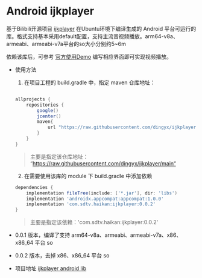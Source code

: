 # Android ijkplayer

基于Bilibili开源项目 [ijkplayer](https://github.com/bilibili/ijkplayer) 在Ubuntu环境下编译生成的 Android 平台可运行的库。格式支持基本采用default配置，支持主流音视频播放。arm64-v8a、armeabi、armeabi-v7a平台的so大小分别约5~6m

依赖该库后，可参考 [官方使用Demo](https://github.com/bilibili/ijkplayer/tree/master/android/ijkplayer/ijkplayer-example) 编写相应界面即可实现视频播放。



* 使用方法

  1. 在项目工程的 build.gradle 中，指定 maven 仓库地址：

   ```groovy

   allprojects {
       repositories {
           google()
           jcenter()
           maven{
               url "https://raw.githubusercontent.com/dingyx/ijkplayer/main"
           }
       }
   }
   ```

     > 主要是指定该仓库地址： “https://raw.githubusercontent.com/dingyx/ijkplayer/main“

  2.  在需要使用该库的 module 下 build.gradle 中添加依赖

   ```groovy
   dependencies {
       implementation fileTree(include: ['*.jar'], dir: 'libs')
       implementation 'androidx.appcompat:appcompat:1.0.0'
       implementation 'com.sdtv.haikan:ijkplayer:0.0.2'
   }
   ```

     > 主要是指定该依赖：'com.sdtv.haikan:ijkplayer:0.0.2'



* 0.0.1 版本，编译了支持 arm64-v8a、armeabi、armeabi-v7a、x86、x86_64 平台 so

* 0.0.2 版本，去掉 x86、x86_64 平台 so

* 项目地址 [ijkplayer android lib](https://git.io/JY7ld)



